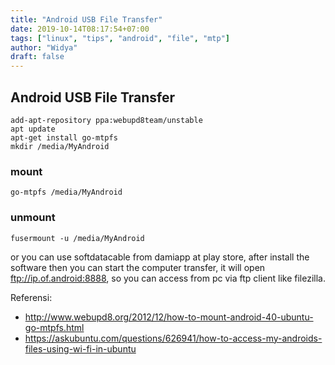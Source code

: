 ```yaml
---
title: "Android USB File Transfer"
date: 2019-10-14T08:17:54+07:00
tags: ["linux", "tips", "android", "file", "mtp"]
author: "Widya"
draft: false
---
```


## Android USB File Transfer
```
add-apt-repository ppa:webupd8team/unstable
apt update
apt-get install go-mtpfs
mkdir /media/MyAndroid
```

### mount
```
go-mtpfs /media/MyAndroid
```

### unmount
```
fusermount -u /media/MyAndroid
```

or you can use softdatacable from damiapp at play store, after install the software then you can start the computer transfer, it will open ftp://ip.of.android:8888, so you can access from pc via ftp client like filezilla.

Referensi:

* http://www.webupd8.org/2012/12/how-to-mount-android-40-ubuntu-go-mtpfs.html
* https://askubuntu.com/questions/626941/how-to-access-my-androids-files-using-wi-fi-in-ubuntu
